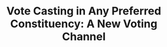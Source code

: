 ---
title: "Vote Casting in Any Preferred Constituency: A New Voting Channel"
collection: publications
permalink: /publications/2013-07-Vote-Casting-in-Any-Preferred-Constituency-A-New-Voting-Channel
venue: 'In the proceedings of 4th International Conference on E-Voting and Identity (Vote-ID 2013)'
paperurl: 'https://doi.org/10.1007/978-3-642-39185-9_4'
citation: ' <b>Jurlind Budurushi</b>,  Maria Henning,  Melanie Volkamer, </br> In the proceedings of 4th International Conference on E-Voting and Identity (Vote-ID 2013)</br>'
---